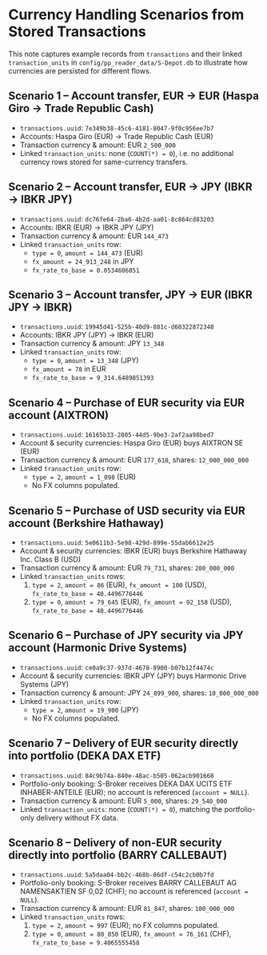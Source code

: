 # Currency Handling Scenarios from Stored Transactions

This note captures example records from `transactions` and their linked `transaction_units` in `config/pp_reader_data/S-Depot.db` to illustrate how currencies are persisted for different flows.

## Scenario 1 – Account transfer, EUR → EUR (Haspa Giro → Trade Republic Cash)
- `transactions.uuid`: `7e349b38-45c6-4181-8047-9f0c956ee7b7`
- Accounts: Haspa Giro (EUR) → Trade Republic Cash (EUR)
- Transaction currency & amount: EUR `2_500_000`
- Linked `transaction_units`: none (`COUNT(*) = 0`), i.e. no additional currency rows stored for same-currency transfers.

## Scenario 2 – Account transfer, EUR → JPY (IBKR → IBKR JPY)
- `transactions.uuid`: `dc76fe64-2ba6-4b2d-aa01-8c864cd83203`
- Accounts: IBKR (EUR) → IBKR JPY (JPY)
- Transaction currency & amount: EUR `144_473`
- Linked `transaction_units` row:
  - `type = 0`, `amount = 144_473` (EUR)
  - `fx_amount = 24_913_248` in JPY
  - `fx_rate_to_base = 0.0534606851`

## Scenario 3 – Account transfer, JPY → EUR (IBKR JPY → IBKR)
- `transactions.uuid`: `19945d41-525b-40d9-881c-d60322872348`
- Accounts: IBKR JPY (JPY) → IBKR (EUR)
- Transaction currency & amount: JPY `13_348`
- Linked `transaction_units` row:
  - `type = 0`, `amount = 13_348` (JPY)
  - `fx_amount = 78` in EUR
  - `fx_rate_to_base = 9_314.6489851393`

## Scenario 4 – Purchase of EUR security via EUR account (AIXTRON)
- `transactions.uuid`: `16165b33-2805-44d5-9be3-2af2aa98bed7`
- Account & security currencies: Haspa Giro (EUR) buys AIXTRON SE (EUR)
- Transaction currency & amount: EUR `177_618`, shares: `12_000_000_000`
- Linked `transaction_units` row:
  - `type = 2`, `amount = 1_098` (EUR)
  - No FX columns populated.

## Scenario 5 – Purchase of USD security via EUR account (Berkshire Hathaway)
- `transactions.uuid`: `5e0611b3-5e98-429d-899e-55dab6612e25`
- Account & security currencies: IBKR (EUR) buys Berkshire Hathaway Inc. Class B (USD)
- Transaction currency & amount: EUR `79_731`, shares: `200_000_000`
- Linked `transaction_units` rows:
  1. `type = 2`, `amount = 86` (EUR), `fx_amount = 100` (USD), `fx_rate_to_base = 40.4496776446`
  2. `type = 0`, `amount = 79_645` (EUR), `fx_amount = 92_158` (USD), `fx_rate_to_base = 40.4496776446`

## Scenario 6 – Purchase of JPY security via JPY account (Harmonic Drive Systems)
- `transactions.uuid`: `ce0a9c37-937d-4678-8900-b07b12f4474c`
- Account & security currencies: IBKR JPY (JPY) buys Harmonic Drive Systems (JPY)
- Transaction currency & amount: JPY `24_899_900`, shares: `10_000_000_000`
- Linked `transaction_units` row:
  - `type = 2`, `amount = 19_900` (JPY)
  - No FX columns populated.

## Scenario 7 – Delivery of EUR security directly into portfolio (DEKA DAX ETF)
- `transactions.uuid`: `84c9b74a-840e-48ac-b505-062acb901668`
- Portfolio-only booking: S-Broker receives DEKA DAX UCITS ETF INHABER-ANTEILE (EUR); no account is referenced (`account = NULL`).
- Transaction currency & amount: EUR `5_000`, shares: `29_540_000`
- Linked `transaction_units`: none (`COUNT(*) = 0`), matching the portfolio-only delivery without FX data.

## Scenario 8 – Delivery of non-EUR security directly into portfolio (BARRY CALLEBAUT)
- `transactions.uuid`: `5a5daa04-bb2c-468b-86df-c54c2cb0b7fd`
- Portfolio-only booking: S-Broker receives BARRY CALLEBAUT AG NAMENSAKTIEN SF 0,02 (CHF); no account is referenced (`account = NULL`).
- Transaction currency & amount: EUR `81_847`, shares: `100_000_000`
- Linked `transaction_units` rows:
  1. `type = 2`, `amount = 997` (EUR); no FX columns populated.
  2. `type = 0`, `amount = 80_850` (EUR), `fx_amount = 76_161` (CHF), `fx_rate_to_base = 9.4065555458`

